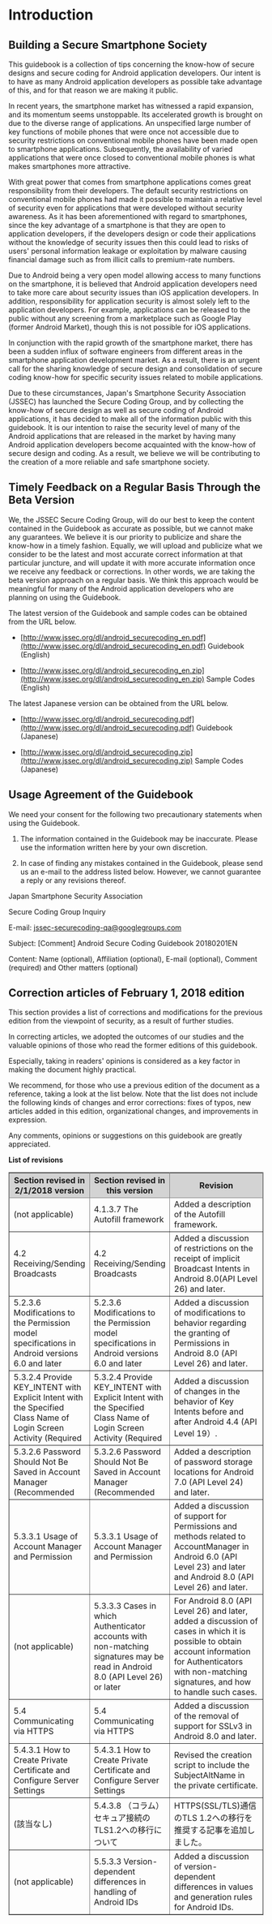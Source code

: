 Introduction
============

Building a Secure Smartphone Society
------------------------------------

This guidebook is a collection of tips concerning the know-how of
secure designs and secure coding for Android application developers.
Our intent is to have as many Android application developers as
possible take advantage of this, and for that reason we are making it
public.

In recent years, the smartphone market has witnessed a rapid
expansion, and its momentum seems unstoppable. Its accelerated growth
is brought on due to the diverse range of applications. An unspecified
large number of key functions of mobile phones that were once not
accessible due to security restrictions on conventional mobile phones
have been made open to smartphone applications. Subsequently, the
availability of varied applications that were once closed to
conventional mobile phones is what makes smartphones more attractive.

With great power that comes from smartphone applications comes great
responsibility from their developers. The default security
restrictions on conventional mobile phones had made it possible to
maintain a relative level of security even for applications that were
developed without security awareness. As it has been aforementioned
with regard to smartphones, since the key advantage of a smartphone is
that they are open to application developers, if the developers design
or code their applications without the knowledge of security issues
then this could lead to risks of users\' personal information leakage
or exploitation by malware causing financial damage such as from
illicit calls to premium-rate numbers.

Due to Android being a very open model allowing access to many
functions on the smartphone, it is believed that Android application
developers need to take more care about security issues than iOS
application developers. In addition, responsibility for application
security is almost solely left to the application developers. For
example, applications can be released to the public without any
screening from a marketplace such as Google Play (former Android
Market), though this is not possible for iOS applications.

In conjunction with the rapid growth of the smartphone market, there
has been a sudden influx of software engineers from different areas in
the smartphone application development market. As a result, there is
an urgent call for the sharing knowledge of secure design and
consolidation of secure coding know-how for specific security issues
related to mobile applications.

Due to these circumstances, Japan\'s Smartphone Security Association
(JSSEC) has launched the Secure Coding Group, and by collecting the
know-how of secure design as well as secure coding of Android
applications, it has decided to make all of the information public
with this guidebook. It is our intention to raise the security level
of many of the Android applications that are released in the market by
having many Android application developers become acquainted with the
know-how of secure design and coding. As a result, we believe we will
be contributing to the creation of a more reliable and safe smartphone
society.

Timely Feedback on a Regular Basis Through the Beta Version
-----------------------------------------------------------

We, the JSSEC Secure Coding Group, will do our best to keep the
content contained in the Guidebook as accurate as possible, but we
cannot make any guarantees. We believe it is our priority to publicize
and share the know-how in a timely fashion. Equally, we will upload
and publicize what we consider to be the latest and most accurate
correct information at that particular juncture, and will update it
with more accurate information once we receive any feedback or
corrections. In other words, we are taking the beta version approach
on a regular basis. We think this approach would be meaningful for
many of the Android application developers who are planning on using
the Guidebook.

The latest version of the Guidebook and sample codes can be obtained
from the URL below.

-   [http://www.jssec.org/dl/android_securecoding_en.pdf](http://www.jssec.org/dl/android_securecoding_en.pdf)
    Guidebook (English)

-   [http://www.jssec.org/dl/android_securecoding_en.zip](http://www.jssec.org/dl/android_securecoding_en.zip)
    Sample Codes (English)

The latest Japanese version can be obtained from the URL below.

-   [http://www.jssec.org/dl/android_securecoding.pdf](http://www.jssec.org/dl/android_securecoding.pdf)
    Guidebook (Japanese)

-   [http://www.jssec.org/dl/android_securecoding.zip](http://www.jssec.org/dl/android_securecoding.zip)
    Sample Codes (Japanese)

Usage Agreement of the Guidebook
--------------------------------

We need your consent for the following two precautionary statements
when using the Guidebook.

1.  The information contained in the Guidebook may be inaccurate. Please
    use the information written here by your own discretion.

2.  In case of finding any mistakes contained in the Guidebook, please
    send us an e-mail to the address listed below. However, we cannot
    guarantee a reply or any revisions thereof.

Japan Smartphone Security Association

Secure Coding Group Inquiry

E-mail:
[jssec-securecoding-qa@googlegroups.com](mailto:jssec-securecoding-qa@googlegroups.com)

Subject: [Comment] Android Secure Coding Guidebook 20180201EN

Content: Name (optional), Affiliation (optional), E-mail (optional),
Comment (required) and Other matters (optional)

Correction articles of February 1, 2018 edition
-----------------------------------------------

This section provides a list of corrections and modifications for the
previous edition from the viewpoint of security, as a result of
further studies.

In correcting articles, we adopted the outcomes of our studies and the
valuable opinions of those who read the former editions of this
guidebook.

Especially, taking in readers\' opinions is considered as a key factor
in making the document highly practical.

We recommend, for those who use a previous edition of the document as
a reference, taking a look at the list below. Note that the list does
not include the following kinds of changes and error corrections:
fixes of typos, new articles added in this edition, organizational
changes, and improvements in expression.

Any comments, opinions or suggestions on this guidebook are greatly
appreciated.

**List of revisions**

<table border="yes" bordercolor="gray">
<thead bgcolor="lightgray">
<tr>
<th width="30%">Section revised in 2/1/2018 version</th>
<th width="30%">Section revised in this version</th>
<th width="40%">Revision</th>
</tr>
</thead>
<tbody>
<tr>
<td>(not applicable)</td>
<td>4.1.3.7 The Autofill framework</td>
<td>Added a description of the Autofill framework.</td>
</tr>
<tr>
<td>4.2 Receiving/Sending Broadcasts</td>
<td>4.2 Receiving/Sending Broadcasts</td>
<td>Added a discussion of restrictions on the receipt of implicit Broadcast Intents in Android 8.0(API Level 26) and later.</td>
</tr>
<tr>
<td>5.2.3.6 Modifications to the Permission model specifications in Android versions 6.0 and later</td>
<td>5.2.3.6 Modifications to the Permission model specifications in Android versions 6.0 and later</td>
<td>Added a discussion of modifications to behavior regarding the granting of Permissions in Android 8.0 (API Level 26) and later.</td>
</tr>
<tr>
<td>5.3.2.4 Provide KEY_INTENT with Explicit Intent with the Specified Class Name of Login Screen Activity (Required</td>
<td>5.3.2.4 Provide KEY_INTENT with Explicit Intent with the Specified Class Name of Login Screen Activity (Required</td>
<td>Added a discussion of changes in the behavior of Key Intents before and after Android 4.4 (API Level 19）.</td>
</tr>
<tr>
<td>5.3.2.6 Password Should Not Be Saved in Account Manager (Recommended</td>
<td>5.3.2.6 Password Should Not Be Saved in Account Manager (Recommended</td>
<td>Added a description of password storage locations for Android 7.0 (API Level 24) and later.</td>
</tr>
<tr>
<td>5.3.3.1 Usage of Account Manager and Permission</td>
<td>5.3.3.1 Usage of Account Manager and Permission</td>
<td>Added a discussion of support for Permissions and methods related to AccountManager in Android 6.0 (API Level 23) and later and Android 8.0 (API Level 26) and later.</td>
</tr>
<tr>
<td>(not applicable)</td>
<td>5.3.3.3 Cases in which Authenticator accounts with non-matching signatures may be read in Android 8.0 (API Level 26) or later</td>
<td>For Android 8.0 (API Level 26) and later, added a discussion of cases in which it is possible to obtain account information for Authenticators with non-matching signatures, and how to handle such cases.</td>
</tr>
<tr>
<td>5.4 Communicating via HTTPS</td>
<td>5.4 Communicating via HTTPS</td>
<td>Added a discussion of the removal of support for SSLv3 in Android 8.0 and later.</td>
</tr>
<tr>
<td>5.4.3.1 How to Create Private Certificate and Configure Server Settings</td>
<td>5.4.3.1 How to Create Private Certificate and Configure Server Settings</td>
<td>Revised the creation script to include the SubjectAltName in the private certificate.</td>
</tr>
<tr>
<td> (該当なし)</td>
<td>5.4.3.8 （コラム）　セキュア接続のTLS1.2への移行について</td>
<td>HTTPS(SSL/TLS)通信のTLS 1.2への移行を推奨する記事を追加しました。</td>
</tr>
<tr>
<td>(not applicable)</td>
<td>5.5.3.3 Version-dependent differences in handling of Android IDs</td>
<td>Added a discussion of version-dependent differences in values and generation rules for Android IDs.</td>
</tr>
</tbody>
</table>
